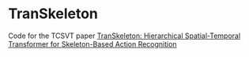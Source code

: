 # TranSkeleton
Code for the TCSVT paper [TranSkeleton: Hierarchical Spatial-Temporal Transformer for Skeleton-Based Action Recognition](https://ieeexplore.ieee.org/abstract/document/10029908)
